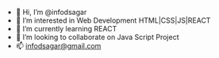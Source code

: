 - 👋 Hi, I’m @infodsagar
- 👀 I’m interested in Web Development HTML|CSS|JS|REACT
- 🌱 I’m currently learning REACT
- 💞️ I’m looking to collaborate on Java Script Project
- 📫 infodsagar@gmail.com

<!---
infodsagar/infodsagar is a ✨ special ✨ repository because its `README.md` (this file) appears on your GitHub profile.
You can click the Preview link to take a look at your changes.
--->
